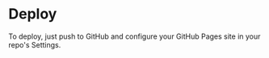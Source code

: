 # Deploy

To deploy, just push to GitHub and configure your GitHub Pages site in your repo's Settings.
